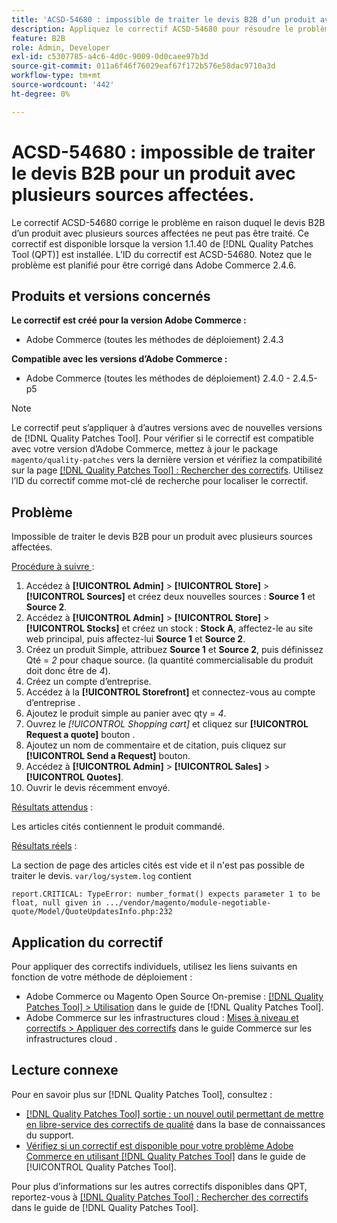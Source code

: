 ```yaml
---
title: 'ACSD-54680 : impossible de traiter le devis B2B d’un produit avec plusieurs sources affectées'
description: Appliquez le correctif ACSD-54680 pour résoudre le problème d’Adobe Commerce en raison duquel le devis B2B d’un produit avec plusieurs sources affectées ne peut pas être traité.
feature: B2B
role: Admin, Developer
exl-id: c5307785-a4c6-4d0c-9009-0d0caee97b3d
source-git-commit: 011a6f46f76029eaf67f172b576e58dac9710a3d
workflow-type: tm+mt
source-wordcount: '442'
ht-degree: 0%

---
```


# ACSD-54680 : impossible de traiter le devis B2B pour un produit avec plusieurs sources affectées.

Le correctif ACSD-54680 corrige le problème en raison duquel le devis B2B d’un produit avec plusieurs sources affectées ne peut pas être traité. Ce correctif est disponible lorsque la version 1.1.40 de [!DNL Quality Patches Tool (QPT)] est installée. L’ID du correctif est ACSD-54680. Notez que le problème est planifié pour être corrigé dans Adobe Commerce 2.4.6.

## Produits et versions concernés

**Le correctif est créé pour la version Adobe Commerce :**

* Adobe Commerce (toutes les méthodes de déploiement) 2.4.3

**Compatible avec les versions d’Adobe Commerce :**

* Adobe Commerce (toutes les méthodes de déploiement) 2.4.0 - 2.4.5-p5

>[!NOTE]
>
>Le correctif peut s’appliquer à d’autres versions avec de nouvelles versions de [!DNL Quality Patches Tool]. Pour vérifier si le correctif est compatible avec votre version d’Adobe Commerce, mettez à jour le package `magento/quality-patches` vers la dernière version et vérifiez la compatibilité sur la page [[!DNL Quality Patches Tool] : Rechercher des correctifs](https://experienceleague.adobe.com/tools/commerce-quality-patches/index.html?lang=fr). Utilisez l’ID du correctif comme mot-clé de recherche pour localiser le correctif.

## Problème

Impossible de traiter le devis B2B pour un produit avec plusieurs sources affectées.

<u>Procédure à suivre </u> :

1. Accédez à **[!UICONTROL Admin]** > **[!UICONTROL Store]** > **[!UICONTROL Sources]** et créez deux nouvelles sources : **Source 1** et **Source 2**.
1. Accédez à **[!UICONTROL Admin]** > **[!UICONTROL Store]** > **[!UICONTROL Stocks]** et créez un stock : **Stock A**, affectez-le au site web principal, puis affectez-lui **Source 1** et **Source 2**.
1. Créez un produit Simple, attribuez **Source 1** et **Source 2**, puis définissez Qté = *2* pour chaque source. (la quantité commercialisable du produit doit donc être de *4*).
1. Créez un compte d’entreprise.
1. Accédez à la **[!UICONTROL Storefront]** et connectez-vous au compte d’entreprise .
1. Ajoutez le produit simple au panier avec qty = *4*.
1. Ouvrez le *[!UICONTROL Shopping cart]* et cliquez sur **[!UICONTROL Request a quote]** bouton .
1. Ajoutez un nom de commentaire et de citation, puis cliquez sur **[!UICONTROL Send a Request]** bouton.
1. Accédez à **[!UICONTROL Admin]** > **[!UICONTROL Sales]** > **[!UICONTROL Quotes]**.
1. Ouvrir le devis récemment envoyé.

<u>Résultats attendus</u> :

Les articles cités contiennent le produit commandé.

<u>Résultats réels</u> :

La section de page des articles cités est vide et il n&#39;est pas possible de traiter le devis.
`var/log/system.log` contient

```
report.CRITICAL: TypeError: number_format() expects parameter 1 to be float, null given in .../vendor/magento/module-negotiable-quote/Model/QuoteUpdatesInfo.php:232
```

## Application du correctif

Pour appliquer des correctifs individuels, utilisez les liens suivants en fonction de votre méthode de déploiement :

* Adobe Commerce ou Magento Open Source On-premise : [[!DNL Quality Patches Tool] > Utilisation](/help/tools/quality-patches-tool/usage.md) dans le guide de [!DNL Quality Patches Tool].
* Adobe Commerce sur les infrastructures cloud : [Mises à niveau et correctifs > Appliquer des correctifs](https://experienceleague.adobe.com/docs/commerce-cloud-service/user-guide/develop/upgrade/apply-patches.html?lang=fr) dans le guide Commerce sur les infrastructures cloud .

## Lecture connexe

Pour en savoir plus sur [!DNL Quality Patches Tool], consultez :

* [[!DNL Quality Patches Tool] sortie : un nouvel outil permettant de mettre en libre-service des correctifs de qualité](https://experienceleague.adobe.com/fr/docs/commerce-operations/tools/quality-patches-tool/quality-patches-tool-to-self-serve-quality-patches) dans la base de connaissances du support.
* [Vérifiez si un correctif est disponible pour votre problème Adobe Commerce en utilisant [!DNL Quality Patches Tool]](/help/tools/quality-patches-tool/patches-available-in-qpt/check-patch-for-magento-issue-with-magento-quality-patches.md) dans le guide de [!UICONTROL Quality Patches Tool].


Pour plus d’informations sur les autres correctifs disponibles dans QPT, reportez-vous à [[!DNL Quality Patches Tool] : Rechercher des correctifs](https://experienceleague.adobe.com/tools/commerce-quality-patches/index.html?lang=fr) dans le guide de [!DNL Quality Patches Tool].
